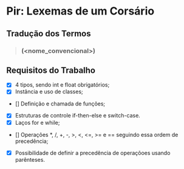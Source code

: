# Pir: Lexemas de um Corsário

## <section>

## Tradução dos Termos

> ### <termo> (<nome_convencional>)


## Requisitos do Trabalho

- [x] 4 tipos, sendo int e float obrigatórios;
- [x] Instância e uso de classes;
- [] Definição e chamada de funções;
- [x] Estruturas de controle if-then-else e switch-case.
- [x] Laços for e while;
- [] Operações *, /, +, -, >, <, <=, >= e == seguindo essa ordem de precedência;
- [x] Possibilidade de definir a precedência de operaçõoes usando parênteses.